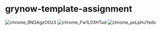 # grynow-template-assignment
![chrome_9NGAgzOOz3](https://user-images.githubusercontent.com/42026221/193393418-ed8a58eb-9017-4bc8-828c-3e8156cd456b.png)
![chrome_Fw1L03HTud](https://user-images.githubusercontent.com/42026221/193393420-6a2fd1bd-d1bd-45f4-a36d-3b456313f1b8.png)
![chrome_pxLpHJYedv](https://user-images.githubusercontent.com/42026221/193393421-8c5769b3-1e82-4c54-8537-d74673cb0b97.png)

